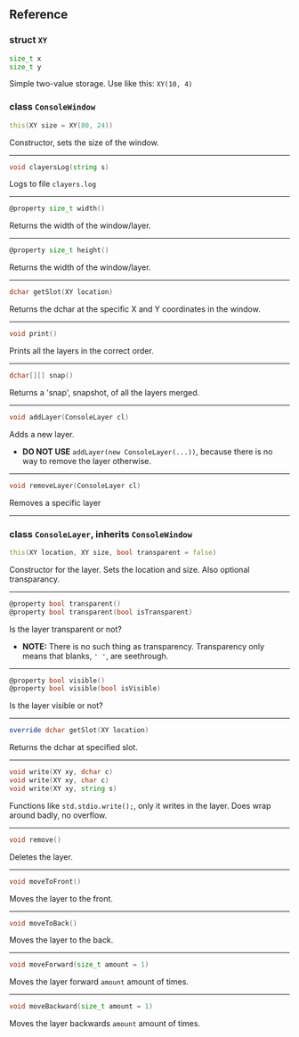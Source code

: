 ## Reference
### struct ```XY```
```d
size_t x
size_t y
```
Simple two-value storage. Use like this: `XY(10, 4)`

### class ```ConsoleWindow```

```d
this(XY size = XY(80, 24))
```
Constructor, sets the size of the window.

---

```d
void clayersLog(string s)
```
Logs to file `clayers.log`

---

```d
@property size_t width()
```
Returns the width of the window/layer.

---

```d
@property size_t height()
```
Returns the width of the window/layer.

---

```d
dchar getSlot(XY location)
```
Returns the dchar at the specific X and Y coordinates in the window. 

---

```d
void print()
```
Prints all the layers in the correct order.

---

```d
dchar[][] snap()
```
Returns a 'snap', snapshot, of all the layers merged.

---

```d
void addLayer(ConsoleLayer cl)
```
Adds a new layer.  
* **DO NOT USE** ```addLayer(new ConsoleLayer(...))```, because there is no way to remove the layer otherwise.

---

```d
void removeLayer(ConsoleLayer cl)
```
Removes a specific layer

---

### class ```ConsoleLayer```, inherits ```ConsoleWindow```

```d
this(XY location, XY size, bool transparent = false)
```
Constructor for the layer. Sets the location and size. Also optional transparancy.

---

```d
@property bool transparent()
@property bool transparent(bool isTransparent)
```
Is the layer transparent or not?
* **NOTE:** There is no such thing as transparency. Transparency only means that blanks, `' '`, are seethrough.

---

```d
@property bool visible()
@property bool visible(bool isVisible)
```
Is the layer visible or not?

---

```d
override dchar getSlot(XY location)
```
Returns the dchar at specified slot.

---

```d
void write(XY xy, dchar c)
void write(XY xy, char c)
void write(XY xy, string s)
```
Functions like ```std.stdio.write();```, only it writes in the layer. Does wrap around badly, no overflow.

---

```d
void remove()
```
Deletes the layer.

---

```d
void moveToFront()
```
Moves the layer to the front.

---

```d
void moveToBack()
```
Moves the layer to the back.

---

```d
void moveForward(size_t amount = 1)
```
Moves the layer forward `amount` amount of times.

---

```d
void moveBackward(size_t amount = 1)
```
Moves the layer backwards `amount` amount of times.
